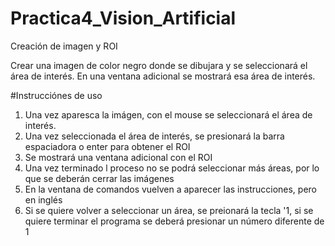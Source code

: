 # Practica4_Vision_Artificial
Creación de imagen y ROI

Crear una imagen de color negro donde se dibujara y se seleccionará el área de interés. En una ventana adicional se mostrará esa área de interés.

#Instrucciónes de uso
1) Una vez aparesca la imágen, con el mouse se seleccionará el área de interés.
2) Una vez seleccionada el área de interés, se presionará la barra espaciadora o enter para obtener el ROI
3) Se mostrará una ventana adicional con el ROI
4) Una vez terminado l proceso no se podrá seleccionar más áreas, por lo que se deberán cerrar las imágenes
5) En la ventana de comandos vuelven a aparecer las instrucciones, pero en inglés
6) Si se quiere volver a seleccionar un área, se preionará la tecla '1, si se quiere terminar el programa se deberá presionar un número diferente de 1

